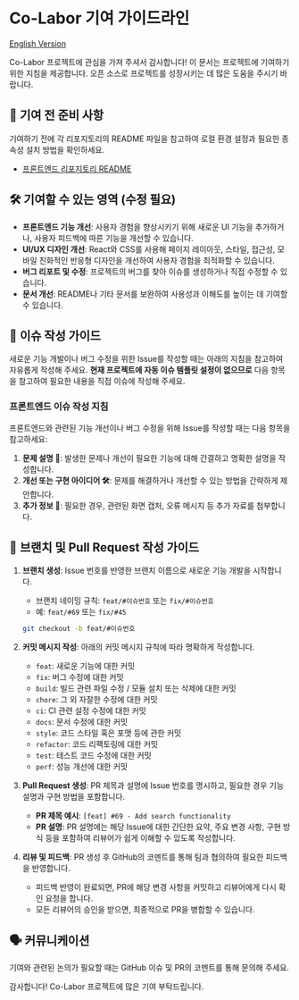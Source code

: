 # Co-Labor 기여 가이드라인

[English Version](https://github.com/Co-Labor-Project/Co-Labor-FE/blob/develop/CONTRIBUTING-EN.md)

Co-Labor 프로젝트에 관심을 가져 주셔서 감사합니다! 이 문서는 프로젝트에 기여하기 위한 지침을 제공합니다. 오픈 소스로 프로젝트를 성장시키는 데 많은 도움을 주시기 바랍니다.

## 📌 기여 전 준비 사항

기여하기 전에 각 리포지토리의 README 파일을 참고하여 로컬 환경 설정과 필요한 종속성 설치 방법을 확인하세요.

- [프론트엔드 리포지토리 README](https://github.com/Co-Labor-Project/Co-Labor-FE/blob/main/README.md)

## 🛠️ 기여할 수 있는 영역 (수정 필요)

- **프론트엔드 기능 개선**: 사용자 경험을 향상시키기 위해 새로운 UI 기능을 추가하거나, 사용자 피드백에 따른 기능을 개선할 수 있습니다.
- **UI/UX 디자인 개선**: React와 CSS를 사용해 페이지 레이아웃, 스타일, 접근성, 모바일 친화적인 반응형 디자인을 개선하여 사용자 경험을 최적화할 수 있습니다.
- **버그 리포트 및 수정**: 프로젝트의 버그를 찾아 이슈를 생성하거나 직접 수정할 수 있습니다.
- **문서 개선**: README나 기타 문서를 보완하여 사용성과 이해도를 높이는 데 기여할 수 있습니다.

## 📝 이슈 작성 가이드

새로운 기능 개발이나 버그 수정을 위한 Issue를 작성할 때는 아래의 지침을 참고하여 자유롭게 작성해 주세요. 
**현재 프로젝트에 자동 이슈 템플릿 설정이 없으므로** 다음 항목을 참고하여 필요한 내용을 직접 이슈에 작성해 주세요.

### 프론트엔드 이슈 작성 지침

프론트엔드와 관련된 기능 개선이나 버그 수정을 위해 Issue를 작성할 때는 다음 항목을 참고하세요:

1. **문제 설명 📘**: 발생한 문제나 개선이 필요한 기능에 대해 간결하고 명확한 설명을 작성합니다.
2. **개선 또는 구현 아이디어 🛠**: 문제를 해결하거나 개선할 수 있는 방법을 간략하게 제안합니다.
3. **추가 정보 📎**: 필요한 경우, 관련된 화면 캡처, 오류 메시지 등 추가 자료를 첨부합니다.

## 🚀 브랜치 및 Pull Request 작성 가이드

1. **브랜치 생성**: Issue 번호를 반영한 브랜치 이름으로 새로운 기능 개발을 시작합니다.

   - 브랜치 네이밍 규칙: `feat/#이슈번호` 또는 `fix/#이슈번호`
   - 예: `feat/#69` 또는 `fix/#45`

   ```bash
   git checkout -b feat/#이슈번호
   ```

2. **커밋 메시지 작성**: 아래의 커밋 메시지 규칙에 따라 명확하게 작성합니다.

   - `feat`: 새로운 기능에 대한 커밋
   - `fix`: 버그 수정에 대한 커밋
   - `build`: 빌드 관련 파일 수정 / 모듈 설치 또는 삭제에 대한 커밋
   - `chore`: 그 외 자잘한 수정에 대한 커밋
   - `ci`: CI 관련 설정 수정에 대한 커밋
   - `docs`: 문서 수정에 대한 커밋
   - `style`: 코드 스타일 혹은 포맷 등에 관한 커밋
   - `refactor`: 코드 리팩토링에 대한 커밋
   - `test`: 테스트 코드 수정에 대한 커밋
   - `perf`: 성능 개선에 대한 커밋

3. **Pull Request 생성**: PR 제목과 설명에 Issue 번호를 명시하고, 필요한 경우 기능 설명과 구현 방법을 포함합니다.

   - **PR 제목 예시**: `[feat] #69 - Add search functionality`
   - **PR 설명**: PR 설명에는 해당 Issue에 대한 간단한 요약, 주요 변경 사항, 구현 방식 등을 포함하여 리뷰어가 쉽게 이해할 수 있도록 작성합니다.

4. **리뷰 및 피드백**: PR 생성 후 GitHub의 코멘트를 통해 팀과 협의하여 필요한 피드백을 반영합니다.

   - 피드백 반영이 완료되면, PR에 해당 변경 사항을 커밋하고 리뷰어에게 다시 확인 요청을 합니다.
   - 모든 리뷰어의 승인을 받으면, 최종적으로 PR을 병합할 수 있습니다.
  
## 🗣️ 커뮤니케이션

기여와 관련된 논의가 필요할 때는 GitHub 이슈 및 PR의 코멘트를 통해 문의해 주세요.

감사합니다! Co-Labor 프로젝트에 많은 기여 부탁드립니다.
